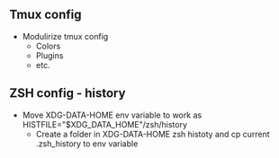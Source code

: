 ## Tmux config

- Modulirize tmux config
  - Colors
  - Plugins
  - etc.

## ZSH config - history

- Move XDG-DATA-HOME env variable to work as HISTFILE="$XDG_DATA_HOME"/zsh/history
  - Create a folder in XDG-DATA-HOME zsh histoty and cp current .zsh_history
    to env variable
